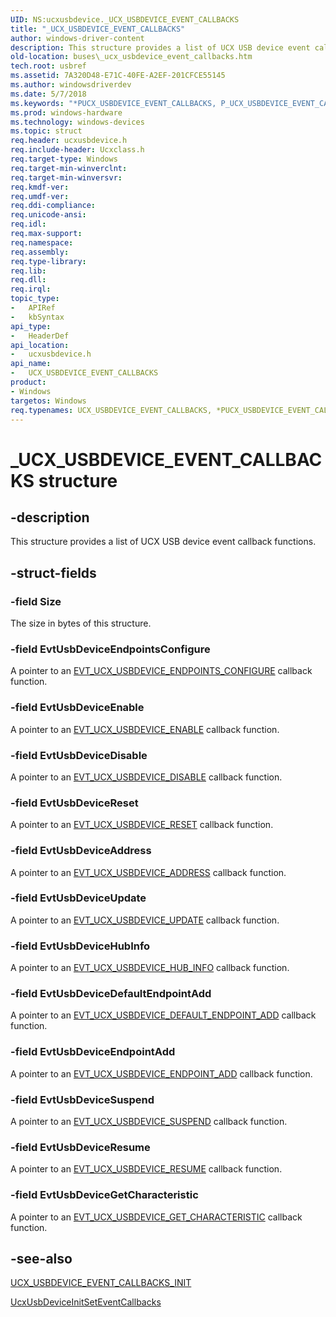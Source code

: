 ```yaml
---
UID: NS:ucxusbdevice._UCX_USBDEVICE_EVENT_CALLBACKS
title: "_UCX_USBDEVICE_EVENT_CALLBACKS"
author: windows-driver-content
description: This structure provides a list of UCX USB device event callback functions.
old-location: buses\_ucx_usbdevice_event_callbacks.htm
tech.root: usbref
ms.assetid: 7A320D48-E71C-40FE-A2EF-201CFCE55145
ms.author: windowsdriverdev
ms.date: 5/7/2018
ms.keywords: "*PUCX_USBDEVICE_EVENT_CALLBACKS, P_UCX_USBDEVICE_EVENT_CALLBACKS, P_UCX_USBDEVICE_EVENT_CALLBACKS structure pointer [Buses], UCX_USBDEVICE_EVENT_CALLBACKS, UCX_USBDEVICE_EVENT_CALLBACKS structure [Buses], _UCX_USBDEVICE_EVENT_CALLBACKS, buses._ucx_usbdevice_event_callbacks, ucxusbdevice/P_UCX_USBDEVICE_EVENT_CALLBACKS, ucxusbdevice/_UCX_USBDEVICE_EVENT_CALLBACKS"
ms.prod: windows-hardware
ms.technology: windows-devices
ms.topic: struct
req.header: ucxusbdevice.h
req.include-header: Ucxclass.h
req.target-type: Windows
req.target-min-winverclnt: 
req.target-min-winversvr: 
req.kmdf-ver: 
req.umdf-ver: 
req.ddi-compliance: 
req.unicode-ansi: 
req.idl: 
req.max-support: 
req.namespace: 
req.assembly: 
req.type-library: 
req.lib: 
req.dll: 
req.irql: 
topic_type:
-	APIRef
-	kbSyntax
api_type:
-	HeaderDef
api_location:
-	ucxusbdevice.h
api_name:
-	UCX_USBDEVICE_EVENT_CALLBACKS
product:
- Windows
targetos: Windows
req.typenames: UCX_USBDEVICE_EVENT_CALLBACKS, *PUCX_USBDEVICE_EVENT_CALLBACKS
---
```


# _UCX_USBDEVICE_EVENT_CALLBACKS structure


## -description


This structure provides a list of UCX USB device event callback functions.


## -struct-fields




### -field Size

The size in bytes of this structure.


### -field EvtUsbDeviceEndpointsConfigure

A pointer to an <a href="https://msdn.microsoft.com/library/windows/hardware/mt187842">EVT_UCX_USBDEVICE_ENDPOINTS_CONFIGURE</a> callback function.


### -field EvtUsbDeviceEnable

A pointer to an <a href="https://msdn.microsoft.com/library/windows/hardware/mt187841">EVT_UCX_USBDEVICE_ENABLE</a> callback function.


### -field EvtUsbDeviceDisable

A pointer to an <a href="https://msdn.microsoft.com/library/windows/hardware/mt187840">EVT_UCX_USBDEVICE_DISABLE</a> callback function.


### -field EvtUsbDeviceReset

A pointer to an <a href="https://msdn.microsoft.com/library/windows/hardware/mt187845">EVT_UCX_USBDEVICE_RESET</a> callback function.


### -field EvtUsbDeviceAddress

A pointer to an <a href="https://msdn.microsoft.com/library/windows/hardware/mt187838">EVT_UCX_USBDEVICE_ADDRESS</a> callback function.


### -field EvtUsbDeviceUpdate

A pointer to an <a href="https://msdn.microsoft.com/library/windows/hardware/mt187846">EVT_UCX_USBDEVICE_UPDATE</a> callback function.


### -field EvtUsbDeviceHubInfo

A pointer to an <a href="https://msdn.microsoft.com/library/windows/hardware/mt187844">EVT_UCX_USBDEVICE_HUB_INFO</a> callback function.


### -field EvtUsbDeviceDefaultEndpointAdd

A pointer to an <a href="https://msdn.microsoft.com/library/windows/hardware/mt187839">EVT_UCX_USBDEVICE_DEFAULT_ENDPOINT_ADD</a> callback function.


### -field EvtUsbDeviceEndpointAdd

A pointer to an <a href="https://msdn.microsoft.com/library/windows/hardware/mt187843">EVT_UCX_USBDEVICE_ENDPOINT_ADD</a> callback function.


### -field EvtUsbDeviceSuspend

A pointer to an <a href="https://msdn.microsoft.com/809F946C-DDD4-4C4D-9F0F-F2B4A4657D12">EVT_UCX_USBDEVICE_SUSPEND</a> callback function.


### -field EvtUsbDeviceResume

A pointer to an <a href="https://msdn.microsoft.com/876D9754-B3AA-42C5-8BDD-60CFD4F78951">EVT_UCX_USBDEVICE_RESUME</a> callback function.


### -field EvtUsbDeviceGetCharacteristic

A pointer to an <a href="https://msdn.microsoft.com/EE8568F6-3D88-477E-9F0D-044D014EBCF3">EVT_UCX_USBDEVICE_GET_CHARACTERISTIC</a> callback function.


## -see-also




<a href="https://msdn.microsoft.com/library/windows/hardware/mt188068">UCX_USBDEVICE_EVENT_CALLBACKS_INIT</a>



<a href="https://msdn.microsoft.com/library/windows/hardware/mt188053">UcxUsbDeviceInitSetEventCallbacks</a>
 

 

